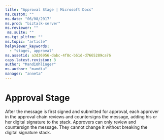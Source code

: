 ```yaml
---
title: "Approval Stage | Microsoft Docs"
ms.custom: ""
ms.date: "06/08/2017"
ms.prod: "biztalk-server"
ms.reviewer: ""
 ms.suite: ""
ms.tgt_pltfrm: ""
ms.topic: "article"
helpviewer_keywords: 
  - "stages, approval"
ms.assetid: a3d36956-dabc-4f8c-b61d-d7665289ca76
caps.latest.revision: 3
author: "MandiOhlinger"
ms.author: "mandia"
manager: "anneta"
---
```

# Approval Stage
After the message is first signed and submitted for approval, each approver in the approval chain reviews and countersigns the message, adding his or her digital signature to the stack. Approvers can only review and countersign the message. They cannot change it without breaking the digital signature stack.